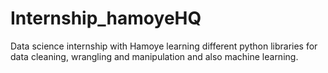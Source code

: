 # Internship_hamoyeHQ
Data science internship with Hamoye learning different python libraries for data cleaning, wrangling and manipulation and also machine learning.
